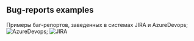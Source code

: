 ## Bug-reports examples
Примеры баг-репортов, заведенных в системах JIRA и AzureDevops;
![AzureDevops](https://drive.google.com/file/d/13O1EU-iCa0srM7MEz2U6Stp6nhh7TFrt/view?usp=sharing);
![JIRA](https://drive.google.com/file/d/1NG81EmbvgfBZlDusOgIHHBv4Q1vkhZVE/view?usp=sharing)
